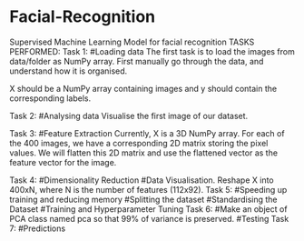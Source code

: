 # Facial-Recognition
Supervised Machine Learning Model for facial recognition
TASKS PERFORMED:
Task 1:
#Loading data
The first task is to load the images from data/folder as NumPy array. First manually go through the data, and understand how it is organised.

X should be a NumPy array containing images and y should contain the corresponding labels.

Task 2:
#Analysing data
Visualise the first image of our dataset.

Task 3:
#Feature Extraction
Currently, X is a 3D NumPy array. For each of the 400 images, we have a corresponding 2D matrix storing the pixel values. We will flatten this 2D matrix and use the flattened vector as the feature vector for the image.


Task 4:
#Dimensionality Reduction
#Data Visualisation.
Reshape X into 400xN, where N is the number of features (112x92).
Task 5:
#Speeding up training and reducing memory
#Splitting the dataset
#Standardising the Dataset
#Training and Hyperparameter Tuning
Task 6:
#Make an object of PCA class named pca so that 99% of variance is preserved.
#Testing
Task 7:
#Predictions
